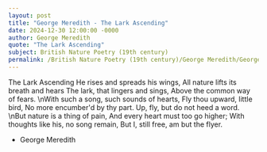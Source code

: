 ```yaml
---
layout: post
title: "George Meredith - The Lark Ascending"
date: 2024-12-30 12:00:00 -0000
author: George Meredith
quote: "The Lark Ascending"
subject: British Nature Poetry (19th century)
permalink: /British Nature Poetry (19th century)/George Meredith/George Meredith - The Lark Ascending
---
```


The Lark Ascending
He rises and spreads his wings,
All nature lifts its breath and hears
The lark, that lingers and sings,
Above the common way of fears.
\nWith such a song, such sounds of hearts,
Fly thou upward, little bird,
No more encumber'd by thy part.
Up, fly, but do not heed a word.
\nBut nature is a thing of pain,
And every heart must too go higher;
With thoughts like his, no song remain,
But I, still free, am but the flyer.

- George Meredith

